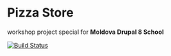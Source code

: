 # Pizza Store
workshop project special for **Moldova Drupal 8 School**

[![Build Status](https://travis-ci.org/vladdancer/d8s-pizza.svg?branch=devel)](https://travis-ci.org/vladdancer/d8s-pizza)